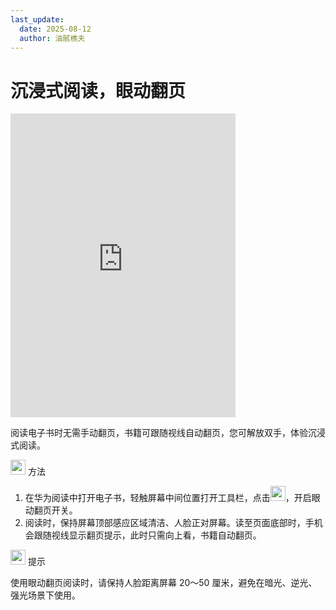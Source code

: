 ```yaml
---
last_update:
  date: 2025-08-12
  author: 油腻樵夫
---
```


# 沉浸式阅读，眼动翻页

<iframe src="https://tips-p01-drcn.dbankcdn.cn/MODEL/DOC/C00B030/resource/card/202512040kZZow/zh-cn/image/video/20006247_f001_turnpages.mp4#toolbar=0" scrolling="no" border="0" frameborder="no" framespacing="0" allowfullscreen="true" width="360" height="486"> </iframe>

阅读电子书时无需手动翻页，书籍可跟随视线自动翻页，您可解放双手，体验沉浸式阅读。


<img src="https://tips-p01-drcn.dbankcdn.cn/MODEL/DOC/C00B030/resource/card/202512281uswxk/zh-cn/image/common/buttons/fig_method.png" width="24" height="24"/> 方法

1.  在华为阅读中打开电子书，轻触屏幕中间位置打开工具栏，点击<img src="https://tips-p01-drcn.dbankcdn.cn/MODEL/DOC/C00B030/resource/card/202512040kZZow/zh-cn/image/common/buttons/ic_flipping_page.png" width="24" height="24"/>，开启眼动翻页开关。
2.  阅读时，保持屏幕顶部感应区域清洁、人脸正对屏幕。读至页面底部时，手机会跟随视线显示翻页提示，此时只需向上看，书籍自动翻页。

<img src="https://tips-p01-drcn.dbankcdn.cn/MODEL/DOC/C00B030/resource/card/202512281uswxk/zh-cn/image/common/buttons/fig_tips.png" width="24" height="24"/> 提示

使用眼动翻页阅读时，请保持人脸距离屏幕 20～50 厘米，避免在暗光、逆光、强光场景下使用。
